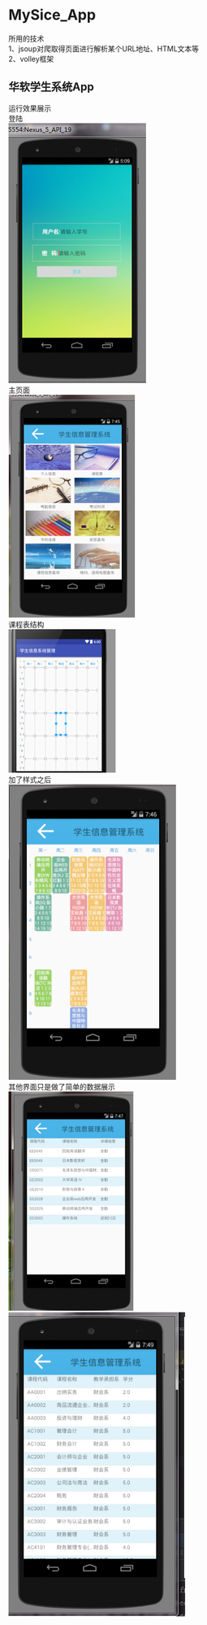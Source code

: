 # MySice_App

所用的技术<br>
1、jsoup对爬取得页面进行解析某个URL地址、HTML文本等<br>
2、volley框架<br>

## 华软学生系统App

运行效果展示
<br/>
登陆
<br>
![image](https://github.com/RiwenWu/MySice_App/blob/master/doc%26imgs/login.png) <br>
主页面
<br>
![](https://github.com/RiwenWu/MySice_App/blob/master/doc%26imgs/mainAction.png)
<br>
课程表结构
<br>
![](https://github.com/RiwenWu/MySice_App/blob/master/doc%26imgs/lessionAction.png)
<br>
加了样式之后
<br>
![](https://github.com/RiwenWu/MySice_App/blob/master/doc%26imgs/lessionAction2.png)
<br>
其他界面只是做了简单的数据展示
<br>
![](https://github.com/RiwenWu/MySice_App/blob/master/doc%26imgs/lessionAction3.png)
<br>
![](https://github.com/RiwenWu/MySice_App/blob/master/doc%26imgs/lessionAction4.png)
<br>
